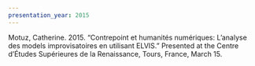 ```yaml
---
presentation_year: 2015
---
```

Motuz, Catherine. 2015. “Contrepoint et humanités numériques: L’analyse des models improvisatoires en utilisant ELVIS.” Presented at the Centre d’Études Supérieures de la Renaissance, Tours, France, March 15.
